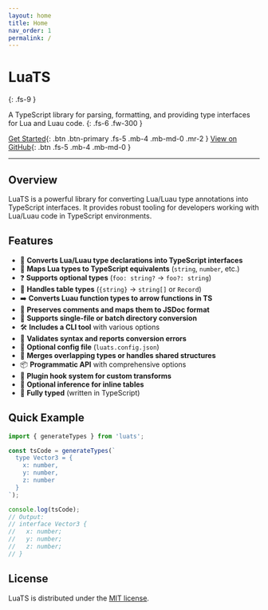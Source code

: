 ```yaml
---
layout: home
title: Home
nav_order: 1
permalink: /
---
```


# LuaTS
{: .fs-9 }

A TypeScript library for parsing, formatting, and providing type interfaces for Lua and Luau code.
{: .fs-6 .fw-300 }

[Get Started](./getting-started){: .btn .btn-primary .fs-5 .mb-4 .mb-md-0 .mr-2 }
[View on GitHub](https://github.com/codemeapixel/luats){: .btn .fs-5 .mb-4 .mb-md-0 }

---

## Overview

LuaTS is a powerful library for converting Lua/Luau type annotations into TypeScript interfaces. It provides robust tooling for developers working with Lua/Luau code in TypeScript environments.

## Features

- 🔁 **Converts Lua/Luau type declarations into TypeScript interfaces**
- 🧠 **Maps Lua types to TypeScript equivalents** (`string`, `number`, etc.)
- ❓ **Supports optional types** (`foo: string?` → `foo?: string`)
- 🔧 **Handles table types** (`{string}` → `string[]` or `Record`)
- ➡️ **Converts Luau function types to arrow functions in TS**
- 📄 **Preserves comments and maps them to JSDoc format**
- 📁 **Supports single-file or batch directory conversion**
- 🛠 **Includes a CLI tool** with various options
- 🧪 **Validates syntax and reports conversion errors**
- 🔌 **Optional config file** (`luats.config.json`)
- 🔄 **Merges overlapping types or handles shared structures**
- 📦 **Programmatic API** with comprehensive options
- 🧩 **Plugin hook system for custom transforms**
- 🧠 **Optional inference for inline tables**
- 📜 **Fully typed** (written in TypeScript)

## Quick Example

```typescript
import { generateTypes } from 'luats';

const tsCode = generateTypes(`
  type Vector3 = {
    x: number,
    y: number,
    z: number
  }
`);

console.log(tsCode);
// Output:
// interface Vector3 {
//   x: number;
//   y: number;
//   z: number;
// }
```

## License

LuaTS is distributed under the [MIT license](https://github.com/codemeapixel/luats/blob/master/LICENSE).
